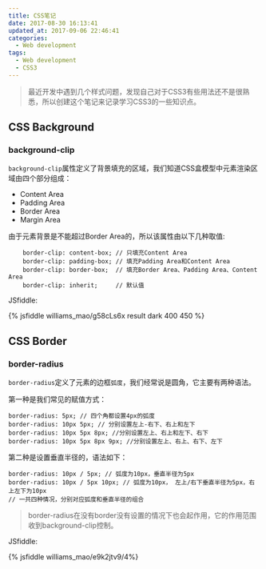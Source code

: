 ```yaml
---
title: CSS笔记
date: 2017-08-30 16:13:41
updated_at: 2017-09-06 22:46:41
categories:
  - Web development
tags:
  - Web development
  - CSS3
---
```


> 最近开发中遇到几个样式问题，发现自己对于CSS3有些用法还不是很熟悉，所以创建这个笔记来记录学习CSS3的一些知识点。

## CSS Background

### background-clip

``background-clip``属性定义了背景填充的区域，我们知道CSS盒模型中元素渲染区域由四个部分组成：

* Content Area
* Padding Area
* Border Area
* Margin Area

<!-- more -->

由于元素背景是不能超过Border Area的，所以该属性由以下几种取值:

```
    border-clip: content-box; // 只填充Content Area
    border-clip: padding-box; // 填充Padding Area和Content Area
    border-clip: border-box;  // 填充Border Area、Padding Area、Content Area
    border-clip: inherit;     // 默认值
```

JSfiddle:

{% jsfiddle williams_mao/g58cLs6x result dark 400 450 %}

## CSS Border

### border-radius

``border-radius``定义了元素的边框``弧度``，我们经常说是圆角，它主要有两种语法。

第一种是我们常见的赋值方式：
```
border-radius: 5px; // 四个角都设置4px的弧度
border-radius: 10px 5px; // 分别设置左上-右下、右上和左下
border-radius: 10px 5px 8px; //分别设置左上、右上和左下、右下
border-radius: 10px 5px 8px 9px; //分别设置左上、右上、右下、左下
```

第二种是设置垂直半径的，语法如下：

```
border-radius: 10px / 5px; // 弧度为10px，垂直半径为5px
border-radius: 10px / 5px 10px; // 弧度为10px， 左上/右下垂直半径为5px，右上左下为10px
// 一共四种情况，分别对应弧度和垂直半径的组合
```

> border-radius在没有border没有设置的情况下也会起作用，它的作用范围收到background-clip控制。

JSfiddle:

{% jsfiddle williams_mao/e9k2jtv9/4%}
